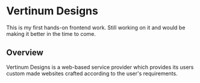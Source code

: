 # Vertinum Designs
This is my first hands-on frontend work. Still working on it and would be making it better in the time to come.

## Overview
Vertinum Designs is a web-based service provider which provides its users custom made websites crafted according to the user's requirements.
